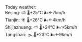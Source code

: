 Today weather:  
Beijing: ⛅️  🌡️+25°C 🌬️←7km/h  
Tianjin: ☀️   🌡️+26°C 🌬️←4km/h  
Shijiazhuang: ⛅️  🌡️+24°C 🌬️↘5km/h  
Tangshan: 🌫  🌡️+23°C 🌬️←9km/h  

